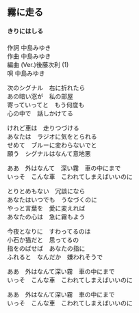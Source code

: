 ## 霧に走る
#### きりにはしる

作詞      中島みゆき  
作曲      中島みゆき  
編曲 (Ver.)後藤次利 (1)  
唄         中島みゆき  


次のシグナル　右に折れたら  
あの暗い窓が　私の部屋  
寄っていってと　もう何度も  
心の中で　話しかけてる  
  
けれど車は　走りつづける  
あなたは　ラジオに気をとられる  
せめて　ブルーに変わらないでと  
願う　シグナルはなんて意地悪  
  
ああ　外はなんて　深い霧　車の中にまで  
いっそ　こんな車　こわれてしまえばいいのに  
  
とりとめもない　冗談になら  
あなたはいつでも　うなづくのに  
やっと言葉を　愛に変えれば  
あなたの心は　急に霧もよう  
  
今夜となりに　すわってるのは  
小石か猫だと　思ってるの  
指をのばせば　あなたの指に  
ふれると　なんだか　嫌われそうで  
  
ああ　外はなんて深い霧　車の中にまで  
いっそ　こんな車　こわれてしまえばいいのに  
  
ああ　外はなんて深い霧　車の中にまで  
いっそ　こんな車　こわれてしまえばいいのに  